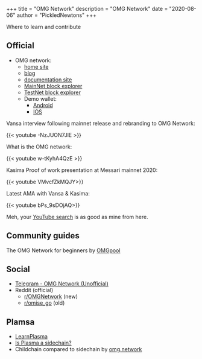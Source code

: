 +++
title = "OMG Network"
description = "OMG Network"
date = "2020-08-06"
author = "PickledNewtons"
+++

Where to learn and contribute

## Official

* OMG network:
    * [home site](https://omg.network/)
    * [blog](https://omg.network/blog/)
    * [documentation site](https://docs.omg.network/)
    * [MainNet block explorer](https://blockexplorer.mainnet.v1.omg.network/)
    * [TestNet block explorer](https://blockexplorer.ropsten.v1.omg.network/)
    * Demo wallet: 
        * [Android](http://omg.eco/androidwallet)
        * [IOS](http://omg.eco/ioswallet)

Vansa interview following mainnet release and rebranding to OMG Network:

{{< youtube -NzJUON7JlE >}}

What is the OMG network:

{{< youtube w-tKyhA4QzE >}}

Kasima Proof of work presentation at Messari mainnet 2020:

{{< youtube VMvcfZkMQJY>}}

Latest AMA with Vansa & Kasima:

{{< youtube bPs_9sDOjAQ>}}

Meh, your [YouTube search](https://www.youtube.com/results?search_query=omg+network) is as good as mine from here.

## Community guides

The OMG Network for beginners by [OMGpool](https://medium.com/omgpool/the-omg-network-for-beginners-8aead34da727)

## Social

* [Telegram - OMG Network (Unofficial)](https://t.me/OmiseGo)
* Reddit (official)
    * [r/OMGNetwork](https://www.reddit.com/r/OMGnetwork/) (new)
    * [r/omise_go](https://www.reddit.com/r/omise_go/) (old)


## Plamsa

* [LearnPlasma](https://www.learnplasma.org/en/)
* [Is Plasma a sidechain?](https://isplasmaasidechain.com/)
* Childchain compared to sidechain by [omg.network](https://omg.network/plasma-childchain-sidechain/)